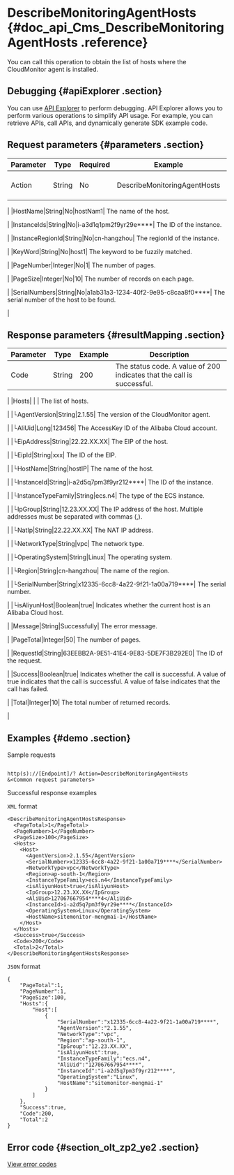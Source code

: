 # DescribeMonitoringAgentHosts {#doc_api_Cms_DescribeMonitoringAgentHosts .reference}

You can call this operation to obtain the list of hosts where the CloudMonitor agent is installed.

## Debugging {#apiExplorer .section}

You can use [API Explorer](https://api.aliyun.com/#product=Cms&api=DescribeMonitoringAgentHosts) to perform debugging. API Explorer allows you to perform various operations to simplify API usage. For example, you can retrieve APIs, call APIs, and dynamically generate SDK example code.

## Request parameters {#parameters .section}

|Parameter|Type|Required|Example|Description|
|---------|----|--------|-------|-----------|
|Action|String|No|DescribeMonitoringAgentHosts| The operation that you want to perform. Set the value to DescribeMonitoringAgentHosts.

 |
|HostName|String|No|hostNam1| The name of the host.

 |
|InstanceIds|String|No|i-a3d1q1pm2f9yr29e\*\*\*\*| The ID of the instance.

 |
|InstanceRegionId|String|No|cn-hangzhou| The regionId of the instance.

 |
|KeyWord|String|No|host1| The keyword to be fuzzily matched.

 |
|PageNumber|Integer|No|1| The number of pages.

 |
|PageSize|Integer|No|10| The number of records on each page.

 |
|SerialNumbers|String|No|a1ab31a3-1234-40f2-9e95-c8caa8f0\*\*\*\*| The serial number of the host to be found.

 |

## Response parameters {#resultMapping .section}

|Parameter|Type|Example|Description|
|---------|----|-------|-----------|
|Code|String|200| The status code. A value of 200 indicates that the call is successful.

 |
|Hosts| | | The list of hosts.

 |
|└AgentVersion|String|2.1.55| The version of the CloudMonitor agent.

 |
|└AliUid|Long|123456| The AccessKey ID of the Alibaba Cloud account.

 |
|└EipAddress|String|22.22.XX.XX| The EIP of the host.

 |
|└EipId|String|xxx| The ID of the EIP.

 |
|└HostName|String|hostIP| The name of the host.

 |
|└InstanceId|String|i-a2d5q7pm3f9yr212\*\*\*\*| The ID of the instance.

 |
|└InstanceTypeFamily|String|ecs.n4| The type of the ECS instance.

 |
|└IpGroup|String|12.23.XX.XX| The IP address of the host. Multiple addresses must be separated with commas \(,\).

 |
|└NatIp|String|22.22.XX.XX| The NAT IP address.

 |
|└NetworkType|String|vpc| The network type.

 |
|└OperatingSystem|String|Linux| The operating system.

 |
|└Region|String|cn-hangzhou| The name of the region.

 |
|└SerialNumber|String|x12335-6cc8-4a22-9f21-1a00a719\*\*\*\*| The serial number.

 |
|└isAliyunHost|Boolean|true| Indicates whether the current host is an Alibaba Cloud host.

 |
|Message|String|Successfully| The error message.

 |
|PageTotal|Integer|50| The number of pages.

 |
|RequestId|String|63EEBB2A-9E51-41E4-9E83-5DE7F3B292E0| The ID of the request.

 |
|Success|Boolean|true| Indicates whether the call is successful. A value of true indicates that the call is successful. A value of false indicates that the call has failed.

 |
|Total|Integer|10| The total number of returned records.

 |

## Examples {#demo .section}

Sample requests

``` {#request_demo}

http(s)://[Endpoint]/? Action=DescribeMonitoringAgentHosts
&<Common request parameters>

```

Successful response examples

`XML` format

``` {#xml_return_success_demo}
<DescribeMonitoringAgentHostsResponse>
  <PageTotal>1</PageTotal>
  <PageNumber>1</PageNumber> 
  <PageSize>100</PageSize>
  <Hosts>
    <Host>
      <AgentVersion>2.1.55</AgentVersion>
      <SerialNumber>x12335-6cc8-4a22-9f21-1a00a719****</SerialNumber>
      <NetworkType>vpc</NetworkType> 
      <Region>ap-south-1</Region>
      <InstanceTypeFamily>ecs.n4</InstanceTypeFamily>
      <isAliyunHost>true</isAliyunHost>
      <IpGroup>12.23.XX.XX</IpGroup>
      <AliUid>127067667954****4</AliUid>
      <InstanceId>i-a2d5q7pm3f9yr29e****</InstanceId>
      <OperatingSystem>Linux</OperatingSystem>
      <HostName>sitemonitor-mengmai-1</HostName>
    </Host> 
  </Hosts>
  <Success>true</Success> 
  <Code>200</Code>
  <Total>2</Total>
</DescribeMonitoringAgentHostsResponse>

```

`JSON` format

``` {#json_return_success_demo}
{
	"PageTotal":1,
	"PageNumber":1,
	"PageSize":100,
	"Hosts":{
		"Host":[
			{
				"SerialNumber":"x12335-6cc8-4a22-9f21-1a00a719****",
				"AgentVersion":"2.1.55",
				"NetworkType":"vpc",
				"Region":"ap-south-1",
				"IpGroup":"12.23.XX.XX",
				"isAliyunHost":true,
				"InstanceTypeFamily":"ecs.n4",
				"AliUid":"127067667954****",
				"InstanceId":"i-a2d5q7pm3f9yr212****",
				"OperatingSystem":"Linux",
				"HostName":"sitemonitor-mengmai-1"
			}
		]
	},
	"Success":true,
	"Code":200,
	"Total":2
}
```

## Error code {#section_olt_zp2_ye2 .section}

[View error codes](https://error-center.aliyun.com/status/product/Cms)

